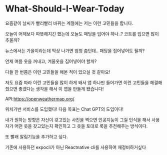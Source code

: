 # What-Should-I-Wear-Today

요즘같이 날씨가 빨리빨리 바뀌는 계절에는 저는 이런 고민들을 합니다.

오늘이 어제보다 따뜻해지긴 했는데 오늘도 패딩을 입어야 하나..? 코트를 입으면 많이 추울까?

뉴스에서는 가을이라는데 막상 나가면 엄청 춥던데.. 패딩을 집어넣어도 될까?

언제 여름 옷을 꺼내고, 겨울옷을 집어넣어야 할까?

다들 한 번쯤은 이런 고민들을 해본 적이 있으실 것 같아요!

저도 요즘 따라 이런 고민들을 많이 하게 돼서 앱 하나만 들어가면 이런 고민들을 해결해 줬으면 좋겠다는 생각을 해서 이 앱을 만들게 됐습니다!

API:https://openweathermap.org/

위치기반 서비스를 도입했다! 다음 목표는 Chat GPT의 도입이다!

 내가 원하는 방향은 자신이 갖고있는 사진을 찍으면 인공지능이 그걸 인식을 해서 사용자가 어떤 옷을 갖고있는지 확인하고 그 옷을 토대로 룩을 추천해주는 방식이다.
 
 또 빨래 알림기능을 추가하고 싶다.

 기존에 사용하던 expocli가 아닌 Reactnative cli를 사용하여 재정비하거싶다
